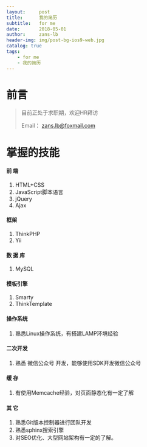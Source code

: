 ```yaml
---
layout:     post
title:      我的简历
subtitle:   for me
date:       2018-05-01
author:     zans-lb
header-img: img/post-bg-ios9-web.jpg
catalog: true
tags:
    - for me
    - 我的简历
---
```

# 前言

>目前正处于求职期，欢迎HR拜访 
>
>Email： <email> zans.lb@foxmail.com </email>

# 掌握的技能


#### 前    端
1. HTML+CSS
2. JavaScript脚本语言
3. jQuery
4. Ajax
#### 框架
1. ThinkPHP
2. Yii

#### 数 据 库
1. MySQL

#### 模板引擎 
1. Smarty
2. ThinkTemplate
#### 操作系统 
1. 熟悉Linux操作系统，有搭建LAMP环境经验
#### 二次开发
1. 熟悉 微信公众号 开发，能够使用SDK开发微信公众号
#### 缓    存
1. 有使用Memcache经验，对页面静态化有一定了解
#### 其    它
1. 熟悉Git版本控制器进行团队开发
2. 熟悉sphinx搜索引擎
3. 对SEO优化、大型网站架构有一定的了解。




